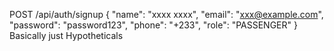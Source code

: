 POST /api/auth/signup
{
"name": "xxxx xxxx",
"email": "xxx@example.com",
"password": "password123",
"phone": "+233",
"role": "PASSENGER"
}
Basically just Hypotheticals
